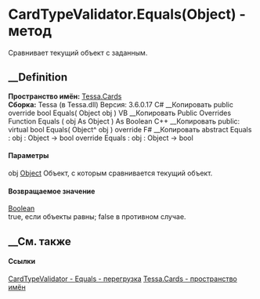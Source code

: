 # CardTypeValidator.Equals(Object) - метод
Сравнивает текущий объект с заданным.
##  __Definition
 **Пространство имён:** [Tessa.Cards](N_Tessa_Cards.htm)  
 **Сборка:** Tessa (в Tessa.dll) Версия: 3.6.0.17
C# __Копировать
     public override bool Equals(
    	Object obj
    )
VB __Копировать
     Public Overrides Function Equals ( 
    	obj As Object
    ) As Boolean
C++ __Копировать
     public:
    virtual bool Equals(
    	Object^ obj
    ) override
F# __Копировать
     abstract Equals : 
            obj : Object -> bool 
    override Equals : 
            obj : Object -> bool 
#### Параметры
obj [Object](https://learn.microsoft.com/dotnet/api/system.object)
    Объект, с которым сравнивается текущий объект.
#### Возвращаемое значение
[Boolean](https://learn.microsoft.com/dotnet/api/system.boolean)  
true, если объекты равны; false в противном случае.
## __См. также
#### Ссылки
[CardTypeValidator - ](T_Tessa_Cards_CardTypeValidator.htm)
[Equals - перегрузка](Overload_Tessa_Cards_CardTypeValidator_Equals.htm)
[Tessa.Cards - пространство имён](N_Tessa_Cards.htm)
